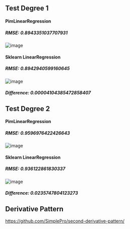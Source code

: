 Test Degree 1
---------
#### PimLinearRegression
##### RMSE: 0.8943351037707931
![image](https://user-images.githubusercontent.com/66504341/109370955-e634dc80-78e5-11eb-9f8a-8daca5f4e515.png)

#### Sklearn LinearRegression
##### RMSE: 0.8942940599160645
![image](https://user-images.githubusercontent.com/66504341/109370977-095f8c00-78e6-11eb-967a-598face246f0.png)

##### Difference: 0.00004104385472858407

Test Degree 2
--------
#### PimLinearRegression
##### RMSE: 0.9596976422426643
![image](https://user-images.githubusercontent.com/66504341/109372072-e5eb1000-78ea-11eb-9756-42c27b37125f.png)

#### Sklearn LinearRegression
##### RMSE: 0.936122861830337
![image](https://user-images.githubusercontent.com/66504341/109372080-eb485a80-78ea-11eb-8847-c80ac8f2158f.png)

##### Difference: 0.0235747804123273

Derivative Pattern
----------
https://github.com/SimplePro/second-derivative-pattern/
